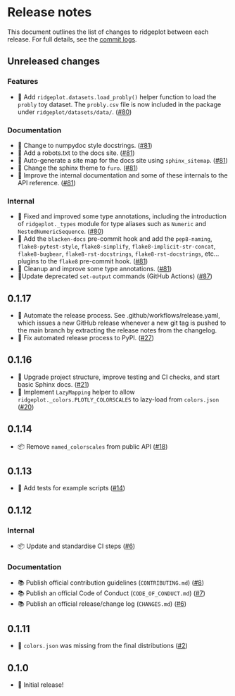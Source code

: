 # Release notes

This document outlines the list of changes to ridgeplot between each release. For full details, see
the [commit logs](https://github.com/tpvasconcelos/ridgeplot/commits/).

Unreleased changes
------------------

### Features

- 🔧 Add `ridgeplot.datasets.load_probly()` helper function to load the `probly` toy dataset. The
  `probly.csv` file is now included in the package under `ridgeplot/datasets/data/`.
  ([#80](https://github.com/tpvasconcelos/ridgeplot/pull/80))

### Documentation

- 📝 Change to numpydoc style docstrings.
  ([#81](https://github.com/tpvasconcelos/ridgeplot/pull/81))
- 📝 Add a robots.txt to the docs site.
  ([#81](https://github.com/tpvasconcelos/ridgeplot/pull/81))
- 📝 Auto-generate a site map for the docs site using `sphinx_sitemap`.
  ([#81](https://github.com/tpvasconcelos/ridgeplot/pull/81))
- 📝 Change the sphinx theme to `furo`.
  ([#81](https://github.com/tpvasconcelos/ridgeplot/pull/81))
- 📝 Improve the internal documentation and some of these internals to the API reference.
  ([#81](https://github.com/tpvasconcelos/ridgeplot/pull/81))

### Internal

- 🔧 Fixed and improved some type annotations, including the introduction of `ridgeplot._types`
  module for type aliases such as `Numeric` and `NestedNumericSequence`.
  ([#80](https://github.com/tpvasconcelos/ridgeplot/pull/80))
- 🔧 Add the `blacken-docs` pre-commit hook and add the `pep8-naming`, `flake8-pytest-style`,
  `flake8-simplify`, `flake8-implicit-str-concat`, `flake8-bugbear`, `flake8-rst-docstrings`,
  `flake8-rst-docstrings`, etc... plugins to the `flake8` pre-commit hook.
  ([#81](https://github.com/tpvasconcelos/ridgeplot/pull/81))
- 💅 Cleanup and improve some type annotations.
  ([#81](https://github.com/tpvasconcelos/ridgeplot/pull/81))
- 🔧Update deprecated `set-output` commands (GitHub Actions)
  ([#87](https://github.com/tpvasconcelos/ridgeplot/pull/87))

0.1.17
------

- 🔧 Automate the release process. See .github/workflows/release.yaml, which issues a new GitHub
  release whenever a new git tag is pushed to the main branch by extracting the release notes from
  the changelog.
- 🔧 Fix automated release process to PyPI.
  ([#27](https://github.com/tpvasconcelos/ridgeplot/pull/27))

0.1.16
------

- 🔧 Upgrade project structure, improve testing and CI checks, and start basic Sphinx docs.
  ([#21](https://github.com/tpvasconcelos/ridgeplot/pull/21))
- 🔧 Implement `LazyMapping` helper to allow `ridgeplot._colors.PLOTLY_COLORSCALES` to lazy-load from
  `colors.json` ([#20](https://github.com/tpvasconcelos/ridgeplot/pull/20))

0.1.14
------

- 📦 Remove `named_colorscales` from public API
  ([#18](https://github.com/tpvasconcelos/ridgeplot/pull/18))

0.1.13
------

- 🧪 Add tests for example scripts ([#14](https://github.com/tpvasconcelos/ridgeplot/pull/14))

0.1.12
------

### Internal

- 📦 Update and standardise CI steps ([#6](https://github.com/tpvasconcelos/ridgeplot/pull/6))

### Documentation

- 📚 Publish official contribution guidelines (`CONTRIBUTING.md`)
  ([#8](https://github.com/tpvasconcelos/ridgeplot/pull/8))
- 📚 Publish an official Code of Conduct (`CODE_OF_CONDUCT.md`)
  ([#7](https://github.com/tpvasconcelos/ridgeplot/pull/7))
- 📚 Publish an official release/change log (`CHANGES.md`)
  ([#6](https://github.com/tpvasconcelos/ridgeplot/pull/6))

0.1.11
------

- 🐛 `colors.json` was missing from the final distributions
  ([#2](https://github.com/tpvasconcelos/ridgeplot/pull/2))

0.1.0
------

- 🚀 Initial release!
